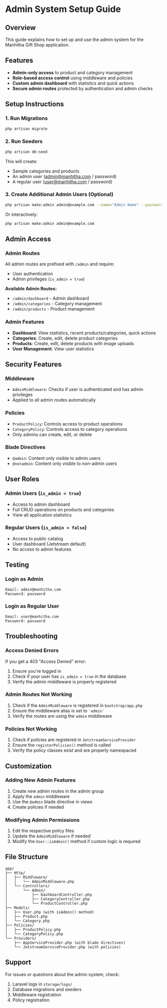 # Admin System Setup Guide

## Overview
This guide explains how to set up and use the admin system for the Manhitha Gift Shop application.

## Features
- **Admin-only access** to product and category management
- **Role-based access control** using middleware and policies
- **Custom admin dashboard** with statistics and quick actions
- **Secure admin routes** protected by authentication and admin checks

## Setup Instructions

### 1. Run Migrations
```bash
php artisan migrate
```

### 2. Run Seeders
```bash
php artisan db:seed
```

This will create:
- Sample categories and products
- An admin user (admin@manhitha.com / password)
- A regular user (user@manhitha.com / password)

### 3. Create Additional Admin Users (Optional)
```bash
php artisan make:admin admin@example.com --name="Admin Name" --password="securepassword"
```

Or interactively:
```bash
php artisan make:admin admin@example.com
```

## Admin Access

### Admin Routes
All admin routes are prefixed with `/admin` and require:
- User authentication
- Admin privileges (`is_admin = true`)

**Available Admin Routes:**
- `/admin/dashboard` - Admin dashboard
- `/admin/categories` - Category management
- `/admin/products` - Product management

### Admin Features
- **Dashboard**: View statistics, recent products/categories, quick actions
- **Categories**: Create, edit, delete product categories
- **Products**: Create, edit, delete products with image uploads
- **User Management**: View user statistics

## Security Features

### Middleware
- `AdminMiddleware`: Checks if user is authenticated and has admin privileges
- Applied to all admin routes automatically

### Policies
- `ProductPolicy`: Controls access to product operations
- `CategoryPolicy`: Controls access to category operations
- Only admins can create, edit, or delete

### Blade Directives
- `@admin`: Content only visible to admin users
- `@notadmin`: Content only visible to non-admin users

## User Roles

### Admin Users (`is_admin = true`)
- Access to admin dashboard
- Full CRUD operations on products and categories
- View all application statistics

### Regular Users (`is_admin = false`)
- Access to public catalog
- User dashboard (Jetstream default)
- No access to admin features

## Testing

### Login as Admin
```
Email: admin@manhitha.com
Password: password
```

### Login as Regular User
```
Email: user@manhitha.com
Password: password
```

## Troubleshooting

### Access Denied Errors
If you get a 403 "Access Denied" error:
1. Ensure you're logged in
2. Check if your user has `is_admin = true` in the database
3. Verify the admin middleware is properly registered

### Admin Routes Not Working
1. Check if the `AdminMiddleware` is registered in `bootstrap/app.php`
2. Ensure the middleware alias is set to `'admin'`
3. Verify the routes are using the `admin` middleware

### Policies Not Working
1. Check if policies are registered in `JetstreamServiceProvider`
2. Ensure the `registerPolicies()` method is called
3. Verify the policy classes exist and are properly namespaced

## Customization

### Adding New Admin Features
1. Create new admin routes in the admin group
2. Apply the `admin` middleware
3. Use the `@admin` blade directive in views
4. Create policies if needed

### Modifying Admin Permissions
1. Edit the respective policy files
2. Update the `AdminMiddleware` if needed
3. Modify the `User::isAdmin()` method if custom logic is required

## File Structure
```
app/
├── Http/
│   ├── Middleware/
│   │   └── AdminMiddleware.php
│   └── Controllers/
│       └── Admin/
│           ├── DashboardController.php
│           ├── CategoryController.php
│           └── ProductController.php
├── Models/
│   ├── User.php (with isAdmin() method)
│   ├── Product.php
│   └── Category.php
├── Policies/
│   ├── ProductPolicy.php
│   └── CategoryPolicy.php
└── Providers/
    ├── AppServiceProvider.php (with blade directives)
    └── JetstreamServiceProvider.php (with policies)
```

## Support
For issues or questions about the admin system, check:
1. Laravel logs in `storage/logs/`
2. Database migrations and seeders
3. Middleware registration
4. Policy registration 